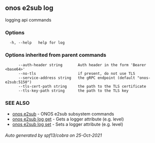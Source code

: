 ## onos e2sub log

logging api commands

### Options

```
  -h, --help   help for log
```

### Options inherited from parent commands

```
      --auth-header string       Auth header in the form 'Bearer <base64>'
      --no-tls                   if present, do not use TLS
      --service-address string   the gRPC endpoint (default "onos-e2sub:5150")
      --tls-cert-path string     the path to the TLS certificate
      --tls-key-path string      the path to the TLS key
```

### SEE ALSO

* [onos e2sub](onos_e2sub.md)	 - ONOS e2sub subsystem commands
* [onos e2sub log get](onos_e2sub_log_get.md)	 - Gets a logger attribute (e.g. level)
* [onos e2sub log set](onos_e2sub_log_set.md)	 - Sets a logger attribute (e.g. level)

###### Auto generated by spf13/cobra on 25-Oct-2021
